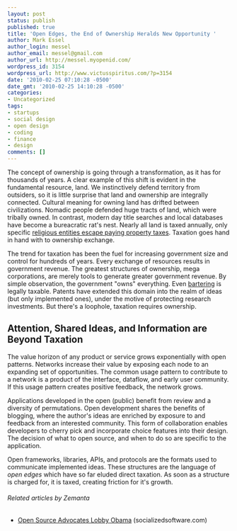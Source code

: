 ```yaml
---
layout: post
status: publish
published: true
title: 'Open Edges, the End of Ownership Heralds New Opportunity '
author: Mark Essel
author_login: messel
author_email: messel@gmail.com
author_url: http://messel.myopenid.com/
wordpress_id: 3154
wordpress_url: http://www.victusspiritus.com/?p=3154
date: '2010-02-25 07:10:28 -0500'
date_gmt: '2010-02-25 14:10:28 -0500'
categories:
- Uncategorized
tags:
- startups
- social design
- open design
- coding
- finance
- design
comments: []
---
```

<p>The concept of ownership is going through a transformation, as it has for thousands of years. A clear example of this shift is evident in the fundamental resource, land. We instinctively defend territory from outsiders, so it is little surprise that land and ownership are integrally connected. Cultural meaning for owning land has drifted between civilizations. Nomadic people defended huge tracts of land, which were tribally owned. In contrast, modern day title searches and local databases have become a bureacratic rat's nest. Nearly all land is taxed annually, only specific <a href="http://supreme.justia.com/constitution/amendment-01/05-tax-exemptions-of-religious-property.html">religious entities escape paying property taxes</a>. Taxation goes hand in hand with to ownership exchange.</p>
<p>The trend for taxation has been the fuel for increasing government size and control for hundreds of years. Every exchange of resources results in government revenue. The greatest structures of ownership, mega corporations, are merely tools to generate greater government revenue. By simple observation, the government "owns" everything. Even <a href="http://www.score.org/fc_8.html">bartering</a> is legally taxable. Patents have extended this domain into the realm of ideas (but only implemented ones), under the motive of protecting research investments. But there's a loophole, taxation requires ownership.</p>
<h2>Attention, Shared Ideas, and Information are Beyond Taxation</h2>
<p>The value horizon of any product or service grows exponentially with open patterns. Networks increase their value by exposing each node to an expanding set of opportunities. The common usage pattern to contribute to a network is a product of the interface, dataflow, and early user community. If this usage pattern creates positive feedback, the network grows.</p>
<p>Applications developed in the open (public) benefit from review and a diversity of permutations. Open development shares the benefits of blogging, where the author's ideas are enriched by exposure to and feedback from an interested community. This form of collaboration enables developers to cherry pick and incorporate choice features into their design. The decision of what to open source, and when to do so are specific to the application.</p>
<p>Open frameworks, libraries, APIs, and protocols are the formats used to communicate implemented ideas. These structures are the language of <em>open edges</em> which have so far eluded direct taxation. As soon as a structure is charged for, it is taxed, creating friction for it's growth.</p>
<h6 class="zemanta-related-title" style="font-size: 1em;">Related articles by Zemanta</h6>
<ul class="zemanta-article-ul">
<li class="zemanta-article-ul-li"><a href="http://socializedsoftware.com/2010/02/25/open-source-advocates-lobby-obama/">Open Source Advocates Lobby Obama</a> (socializedsoftware.com)</li>
</ul>

